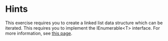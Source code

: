 # Hints

This exercise requires you to create a linked list data structure which can be iterated. This requires you to implement the IEnumerable\<T> interface.
For more information, see [this page](https://docs.microsoft.com/en-us/dotnet/api/system.collections.generic.ienumerable-1).
